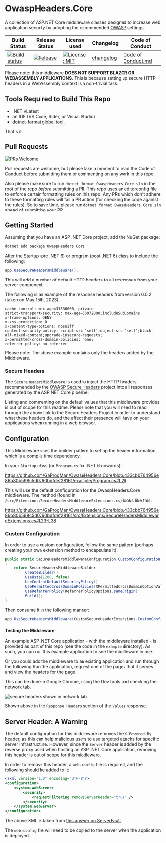 # OwaspHeaders.Core

A collection of ASP.NET Core middleware classes designed to increase web application security by adopting the recommended [OWASP](https://www.owasp.org/index.php/Main_Page) settings.

| Build Status | Release Status | License used | Changelog | Code of Conduct |
| -------------|----------------|-----------|--------------|-----------------|
| [![Build status](https://github.com/GaProgMan/OwaspHeaders.Core/actions/workflows/dotnet.yml/badge.svg)](https://github.com/GaProgMan/OwaspHeaders.Core/actions/workflows/dotnet.yml) | [![Release](https://github.com/GaProgMan/OwaspHeaders.Core/actions/workflows/release.yml/badge.svg)](https://github.com/GaProgMan/OwaspHeaders.Core/actions/workflows/release.yml) | [![License: MIT](https://img.shields.io/badge/License-MIT-yellow.svg)](https://opensource.org/licenses/MIT) | [changelog](changelog.md) | [Code of Conduct.md](Code-of-Conduct.md) |

Please note: this middleware **DOES NOT SUPPORT BLAZOR OR WEBASSEMBLY APPLICATIONS**. This is because setting up secure HTTP headers in a WebAssembly context is a non-trivial task.

## Tools Required to Build This Repo

- .NET vLatest
- an IDE (VS Code, Rider, or Visual Studio)
- [dotnet-format](https://learn.microsoft.com/en-us/dotnet/core/tools/dotnet-format) global tool.

That's it.

## Pull Requests

[![PRs Welcome](https://img.shields.io/badge/PRs-welcome-brightgreen.svg?style=flat-square)](http://makeapullrequest.com)

Pull requests are welcome, but please take a moment to read the Code of Conduct before submitting them or commenting on any work in this repo.

Also please make sure to run `dotnet format OwaspHeaders.Core.sln` in the root of the repo _before_ submitting a PR. This repo uses an [editorconfig](.editorconfig) file to enforce certain formatting rules on this repo. Any PRs which don't adhere to these formatting rules will fail a PR action (for checking the code against the rules). So to save time, please run `dotnet format OwaspHeaders.Core.sln` ahead of submitting your PR.

## Getting Started

Assuming that you have an ASP .NET Core project, add the NuGet package:

```bash
dotnet add package OwaspHeaders.Core
```

Alter the Startup (pre .NET 6) or program (post .NET 6) class to include the following:

```csharp
app.UseSecureHeadersMiddleware();
```

This will add a number of default HTTP headers to all responses from your server component.

The following is an example of the response headers from version 6.0.2 (taken on May 15th, 2023)

```plaintext
cache-control: max-age=31536000, private
strict-transport-security: max-age=63072000;includeSubDomains
x-frame-options: DENY
x-xss-protection: 0
x-content-type-options: nosniff
content-security-policy: script-src 'self';object-src 'self';block-all-mixed-content;upgrade-insecure-requests;
x-permitted-cross-domain-policies: none;
referrer-policy: no-referrer
```

Please note: The above example contains only the headers added by the Middleware.

### Secure Headers

The `SecureHeadersMiddleware` is used to inject the HTTP headers recommended by the [OWASP Secure Headers](https://www.owasp.org/index.php/OWASP_Secure_Headers_Project) project into all responses generated by the ASP.NET Core pipeline.

Listing and commenting on the default values that this middleware provides is out of scope for this readme. Please note that you will need to read through the above link to the Secure Headers Project in order to understand what these headers do, and the affect their presence will have on your applications when running in a web browser.

## Configuration

This Middleware uses the builder pattern to set up the header information, which is a compile time dependency.

In your `Startup` class (or `Program.cs` for .NET 6 onwards):

https://github.com/GaProgMan/OwaspHeaders.Core/blob/433cbb764956e86b80b598c5d0760bdfdef28161/example/Program.cs#L26

This will use the default configuration for the OwaspHeaders.Core middleware. The method (found in `/src/Extensions/SecureHeadersMiddlewareExtensions.cs`) looks like this:

https://github.com/GaProgMan/OwaspHeaders.Core/blob/433cbb764956e86b80b598c5d0760bdfdef28161/src/Extensions/SecureHeadersMiddlewareExtensions.cs#L23-L38

### Custom Configuration

In order to use a custom configuration, follow the same pattern (perhaps creating your own extension method to encapsulate it):

``` csharp
public static SecureHeadersMiddlewareConfiguration CustomConfiguration()
{
    return SecureHeadersMiddlewareBuilder
        .CreateBuilder()
        .UseHsts(1200, false)
        .UseContentDefaultSecurityPolicy()
        .UsePermittedCrossDomainPolicies(XPermittedCrossDomainOptionValue.masterOnly)
        .UseReferrerPolicy(ReferrerPolicyOptions.sameOrigin)
        .Build();
}
```

Then consume it in the following manner:

```csharp
app.UseSecureHeadersMiddleware(CustomSecureHeaderExtensions.CustomConfiguration());
```

#### Testing the Middleware

An example ASP .NET Core application - with the middleware installed -  is provided as part of this repo (see the code in the `example` directory). As such, you can run this example application to see the middleware in use.

Or you could add the middleware to an existing application and run through the following Run the application, request one of the pages that it serves and view the headers for the page.

This can be done in Google Chrome, using the Dev tools and checking the network tab.

![secure headers shown in network tab](screenshots/secure-headers-screenshot.png "Headers on the right-hand side here")

Shown above in the `Response Headers` section of the `Values` response.

## Server Header: A Warning

The default configuration for this middleware removes the `X-Powered-By` header, as this can help malicious users to use targeted attacks for specific server infrastructure. However, since the `Server` header is added by the reverse proxy used when hosting an ASP .NET Core application, removing this header is out of scope for this middleware.

In order to remove this header, a `web.config` file is required, and the following should be added to it:

```xml
<?xml version="1.0" encoding="UTF-8"?>
<configuration>
    <system.webServer>
        <security>
            <requestFiltering removeServerHeader="true" />
        </security>
    </system.webServer>
</configuration>
```

The above XML is taken from [this answer on ServerFault](https://serverfault.com/a/1020784).

The `web.config` file will need to be copied to the server when the application is deployed.
